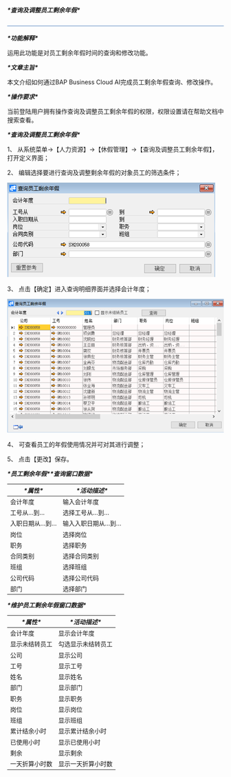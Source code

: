 ***\*查询及调整员工剩余年假\****

![img](图片/标题.png) 

***\*功能解释\****

运用此功能是对员工剩余年假时间的查询和修改功能。

***\*文章主旨\****

本文介绍如何通过BAP Business Cloud AI完成员工剩余年假查询、修改操作。

***\*操作要求\****

当前登陆用户拥有操作查询及调整员工剩余年假的权限，权限设置请在帮助文档中搜索查看。

***\*查询及调整员工剩余年假\****

1、 从系统菜单->【人力资源】->【休假管理】->【查询及调整员工剩余年假】，打开定义界面；

2、 编辑选择要进行查询及调整剩余年假的对象员工的筛选条件；

![img](图片/查询1.png) 

3、 点击【确定】进入查询明细界面并选择会计年度；

![img](图片/查询2.png) 

4、 可查看员工的年假使用情况并可对其进行调整；

5、 点击【更改】保存。

***\*员工剩余年假\*******\*查询窗口数据\****

| ***\*属性\**** | ***\*活动描述\**** |
| -------------- | ------------------ |
| 会计年度       | 输入会计年度       |
| 工号从…到…     | 选择工号从…到…     |
| 入职日期从…到… | 输入入职日期从…到… |
| 岗位           | 选择岗位           |
| 职务           | 选择职务           |
| 合同类别       | 选择合同类别       |
| 班组           | 选择班组           |
| 公司代码       | 选择公司代码       |
| 部门           | 选择部门           |

***\*维护员工剩余年假窗口数据\****

| ***\*属性\**** | ***\*活动描述\**** |
| -------------- | ------------------ |
| 会计年度       | 显示会计年度       |
| 显示未结转员工 | 勾选显示未结转员工 |
| 公司           | 显示公司           |
| 工号           | 显示工号           |
| 姓名           | 显示姓名           |
| 部门           | 显示部门           |
| 职务           | 显示职务           |
| 岗位           | 显示岗位           |
| 班组           | 显示班组           |
| 累计结余小时   | 显示累计结余小时   |
| 已使用小时     | 显示已使用小时     |
| 剩余           | 显示剩余           |
| 一天折算小时数 | 显示一天折算小时数 |

 